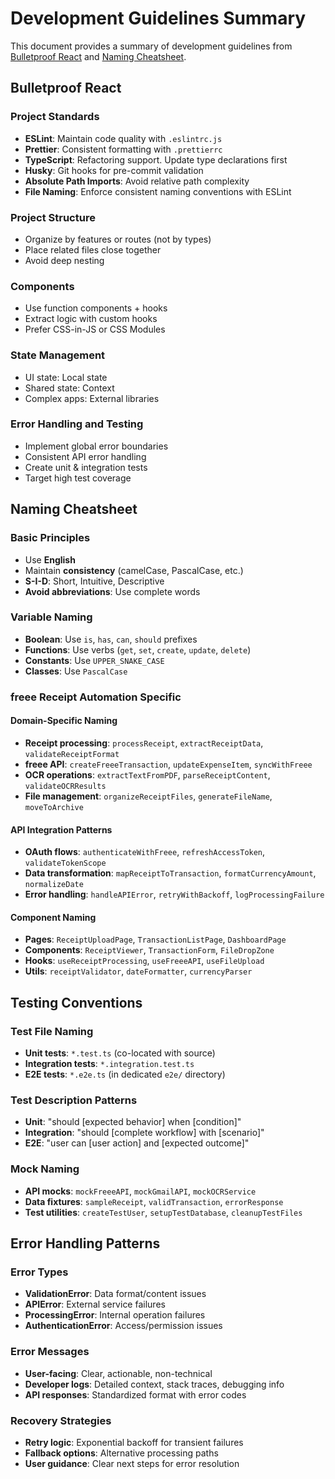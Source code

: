 <!-- MAX_TOKENS: 2000 -->

# Development Guidelines Summary

This document provides a summary of development guidelines from
[Bulletproof React](../../docs/standards/bulletproof-react/README.md) and
[Naming Cheatsheet](../../docs/standards/naming-cheatsheet/README.md).

## Bulletproof React

### Project Standards

- **ESLint**: Maintain code quality with `.eslintrc.js`
- **Prettier**: Consistent formatting with `.prettierrc`
- **TypeScript**: Refactoring support. Update type declarations first
- **Husky**: Git hooks for pre-commit validation
- **Absolute Path Imports**: Avoid relative path complexity
- **File Naming**: Enforce consistent naming conventions with ESLint

### Project Structure

- Organize by features or routes (not by types)
- Place related files close together
- Avoid deep nesting

### Components

- Use function components + hooks
- Extract logic with custom hooks
- Prefer CSS-in-JS or CSS Modules

### State Management

- UI state: Local state
- Shared state: Context
- Complex apps: External libraries

### Error Handling and Testing

- Implement global error boundaries
- Consistent API error handling
- Create unit & integration tests
- Target high test coverage

## Naming Cheatsheet

### Basic Principles

- Use **English**
- Maintain **consistency** (camelCase, PascalCase, etc.)
- **S-I-D**: Short, Intuitive, Descriptive
- **Avoid abbreviations**: Use complete words

### Variable Naming

- **Boolean**: Use `is`, `has`, `can`, `should` prefixes
- **Functions**: Use verbs (`get`, `set`, `create`, `update`, `delete`)
- **Constants**: Use `UPPER_SNAKE_CASE`
- **Classes**: Use `PascalCase`

### freee Receipt Automation Specific

#### Domain-Specific Naming

- **Receipt processing**: `processReceipt`, `extractReceiptData`, `validateReceiptFormat`
- **freee API**: `createFreeeTransaction`, `updateExpenseItem`, `syncWithFreee`
- **OCR operations**: `extractTextFromPDF`, `parseReceiptContent`, `validateOCRResults`
- **File management**: `organizeReceiptFiles`, `generateFileName`, `moveToArchive`

#### API Integration Patterns

- **OAuth flows**: `authenticateWithFreee`, `refreshAccessToken`, `validateTokenScope`
- **Data transformation**: `mapReceiptToTransaction`, `formatCurrencyAmount`, `normalizeDate`
- **Error handling**: `handleAPIError`, `retryWithBackoff`, `logProcessingFailure`

#### Component Naming

- **Pages**: `ReceiptUploadPage`, `TransactionListPage`, `DashboardPage`
- **Components**: `ReceiptViewer`, `TransactionForm`, `FileDropZone`
- **Hooks**: `useReceiptProcessing`, `useFreeeAPI`, `useFileUpload`
- **Utils**: `receiptValidator`, `dateFormatter`, `currencyParser`

## Testing Conventions

### Test File Naming

- **Unit tests**: `*.test.ts` (co-located with source)
- **Integration tests**: `*.integration.test.ts`
- **E2E tests**: `*.e2e.ts` (in dedicated `e2e/` directory)

### Test Description Patterns

- **Unit**: "should [expected behavior] when [condition]"
- **Integration**: "should [complete workflow] with [scenario]"
- **E2E**: "user can [user action] and [expected outcome]"

### Mock Naming

- **API mocks**: `mockFreeeAPI`, `mockGmailAPI`, `mockOCRService`
- **Data fixtures**: `sampleReceipt`, `validTransaction`, `errorResponse`
- **Test utilities**: `createTestUser`, `setupTestDatabase`, `cleanupTestFiles`

## Error Handling Patterns

### Error Types

- **ValidationError**: Data format/content issues
- **APIError**: External service failures
- **ProcessingError**: Internal operation failures
- **AuthenticationError**: Access/permission issues

### Error Messages

- **User-facing**: Clear, actionable, non-technical
- **Developer logs**: Detailed context, stack traces, debugging info
- **API responses**: Standardized format with error codes

### Recovery Strategies

- **Retry logic**: Exponential backoff for transient failures
- **Fallback options**: Alternative processing paths
- **User guidance**: Clear next steps for error resolution
